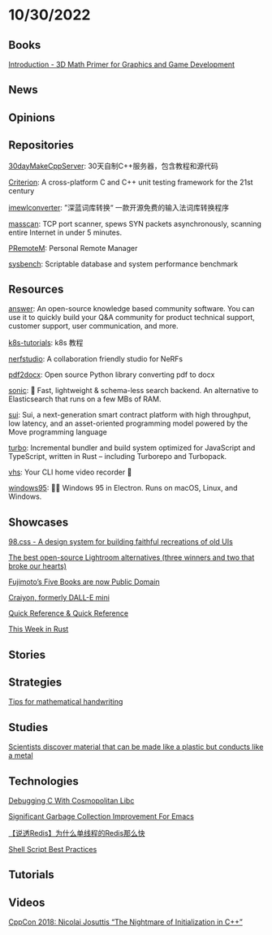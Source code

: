 # 10/30/2022

## Books
[Introduction - 3D Math Primer for Graphics and Game Development](https://gamemath.com/book/intro.html)

## News

## Opinions

## Repositories
[30dayMakeCppServer](https://github.com/yuesong-feng/30dayMakeCppServer): 30天自制C++服务器，包含教程和源代码

[Criterion](https://github.com/Snaipe/Criterion): A cross-platform C and C++ unit testing framework for the 21st century

[imewlconverter](https://github.com/studyzy/imewlconverter): ”深蓝词库转换“ 一款开源免费的输入法词库转换程序

[masscan](https://github.com/robertdavidgraham/masscan): TCP port scanner, spews SYN packets asynchronously, scanning entire Internet in under 5 minutes.

[PRemoteM](https://github.com/1Remote/PRemoteM): Personal Remote Manager

[sysbench](https://github.com/akopytov/sysbench): Scriptable database and system performance benchmark

## Resources
[answer](https://github.com/answerdev/answer): An open-source knowledge based community software. You can use it to quickly build your Q&A community for product technical support, customer support, user communication, and more.

[k8s-tutorials](https://github.com/guangzhengli/k8s-tutorials): k8s 教程

[nerfstudio](https://github.com/nerfstudio-project/nerfstudio): A collaboration friendly studio for NeRFs

[pdf2docx](https://github.com/dothinking/pdf2docx): Open source Python library converting pdf to docx

[sonic](https://github.com/valeriansaliou/sonic): 🦔 Fast, lightweight & schema-less search backend. An alternative to Elasticsearch that runs on a few MBs of RAM.

[sui](https://github.com/MystenLabs/sui): Sui, a next-generation smart contract platform with high throughput, low latency, and an asset-oriented programming model powered by the Move programming language

[turbo](https://github.com/vercel/turbo): Incremental bundler and build system optimized for JavaScript and TypeScript, written in Rust – including Turborepo and Turbopack.

[vhs](https://github.com/charmbracelet/vhs): Your CLI home video recorder 📼

[windows95](https://github.com/felixrieseberg/windows95): 💩🚀 Windows 95 in Electron. Runs on macOS, Linux, and Windows.

## Showcases
[98.css - A design system for building faithful recreations of old UIs](https://jdan.github.io/98.css/)

[The best open-source Lightroom alternatives (three winners and two that broke our hearts)](https://www.dpreview.com/articles/0404869946/the-best-open-source-lightroom-alternatives)

[Fujimoto’s Five Books are now Public Domain](https://origami.kosmulski.org/blog/2022-10-23-fujimoto-books-public-domain)

[Craiyon, formerly DALL-E mini](https://www.craiyon.com/)

[Quick Reference & Quick Reference](https://wangchujiang.com/reference/)

[This Week in Rust](https://this-week-in-rust.org/)

## Stories

## Strategies
[Tips for mathematical handwriting](https://johnkerl.org/doc/ortho/ortho.html)

## Studies
[Scientists discover material that can be made like a plastic but conducts like a metal](https://phys.org/news/2022-10-scientists-material-plastic-metal.html)

## Technologies
[Debugging C With Cosmopolitan Libc](https://ahgamut.github.io/2022/10/23/debugging-c-with-cosmo/)

[Significant Garbage Collection Improvement For Emacs](https://tdodge.consulting/blog/living-the-emacs-garbage-collection-dream)

[【说透Redis】为什么单线程的Redis那么快](https://juejin.cn/post/7158343176841854983)

[Shell Script Best Practices](https://sharats.me/posts/shell-script-best-practices/)

## Tutorials

## Videos
[CppCon 2018: Nicolai Josuttis “The Nightmare of Initialization in C++”](https://www.youtube.com/watch?v=7DTlWPgX6zs)
